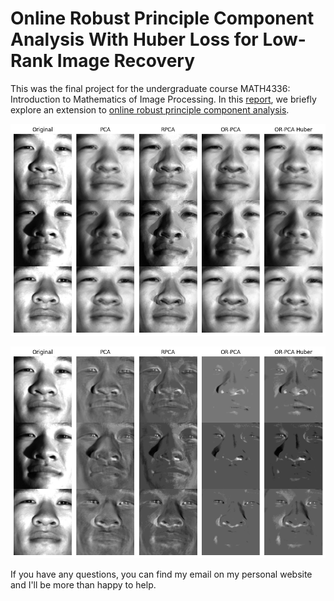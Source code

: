 # Online Robust Principle Component Analysis With Huber Loss for Low-Rank Image Recovery

This was the final project for the undergraduate course MATH4336: Introduction to Mathematics of Image Processing. In this [report](report.pdf), we briefly explore an extension to [online robust principle component analysis](https://papers.nips.cc/paper/2013/hash/8f121ce07d74717e0b1f21d122e04521-Abstract.html).

![preview](cryale.png)

![noise](cryale_noise.png)

If you have any questions, you can find my email on my personal website and I'll be more than happy to help.
